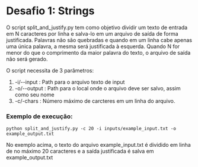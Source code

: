 # Desafio 1: Strings

O script split_and_justify.py tem como objetivo dividir um texto de entrada em N caracteres por linha e salva-lo em um arquivo de saída de forma justificada. Palavras não são quebradas e quando em um linha cabe apenas uma única palavra, a mesma será justificada à esquerda. Quando N for menor do que o comprimento da maior palavra do texto, o arquivo de saída não será gerado.

O script necessita de 3 parâmetros:
1. -i/--input   : Path para o arquivo texto de input
2. -o/--output  : Path para o local onde o arquivo deve ser salvo, assim como seu nome
3. -c/-chars    : Número máximo de carcteres em um linha do arquivo.

### Exemplo de execução:

`python split_and_justify.py -c 20 -i inputs/example_input.txt -o example_output.txt`

No exemplo acima, o texto do arquivo example_input.txt é dividido em linha de no máximo 20 caracteres e a saída justificada é salva em example_output.txt
